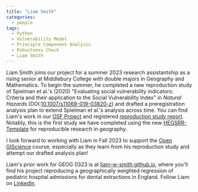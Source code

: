 ```yaml
---
title: "Liam Smith"
categories:
  - people
tags:
  - Python
  - Vulnerability Model
  - Principle Component Analysis
  - Robustness Check
  - Liam Smith
---
```


Liam Smith joins our project for a summer 2023 research assistantship as a rising senior at Middlebury College with double majors in Geography and Mathematics.
To begin the summer, he completed a new reproduction study of Spielman et al.'s (2020) "Evaluating social vulnerability indicators: Criteria and their application to the Social Vulnerability Index" in *Natural Hazards* (DOI:[10.1007/s11069-019-03820-z](https://doi.org/10.1007/s11069-019-03820-z])) and drafted a preregistration analysis plan to extend Spielman et al.'s analysis across time.
You can find Liam's work in our [OSF Project](https://doi.org/10.17605/OSF.IO/DZPE9) and registered [reproduction study report](https://doi.org/10.17605/OSF.IO/4S62B).
Notably, this is the first study we have completed using the new [HEGSRR-Template](https://github.com/HEGSRR/HEGSRR-Template) for reproducible research in geography.

I look forward to working with Liam in Fall 2023 to support the [Open GIScience](https://opengisci.github.io) course, especially as they learn from his reproduction study and attempt our drafted analysis plan!

Liam's prior work for GEOG 0323 is at [liam-w-smith.github.io](https://liam-w-smith.github.io/), where you'll find his project reproducing a geographically weighted regression of pediatric hospital admissions for dental extractions in England.
Follow Liam on [LinkedIn](https://www.linkedin.com/in/liam-smith-b159791b3/).
